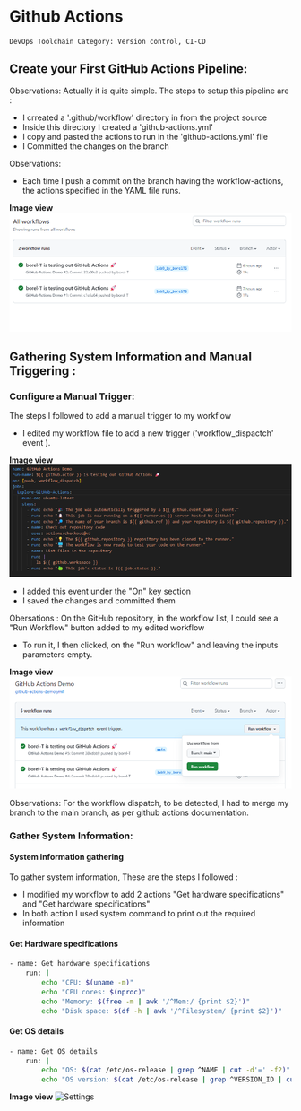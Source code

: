 # Github Actions

```
DevOps Toolchain Category: Version control, CI-CD
```

## Create your First GitHub Actions Pipeline:

Observations: Actually it is quite simple. The steps to setup this pipeline are :

- I crreated a '.github/workflow' directory in from the project source
- Inside this directory I created a 'github-actions.yml'
- I copy and pasted the actions to run in the 'github-actions.yml' file
- I Committed the changes on the branch

Observations:

- Each time I push a commit on the branch having the workflow-actions, the actions specified in the YAML file runs.

**Image view**
![Settings](assets/workflow-runs.png)

## Gathering System Information and Manual Triggering :

### Configure a Manual Trigger:

The steps I followed to add a manual trigger to my workflow

- I edited my workflow file to add a new trigger ('workflow_dispactch' event ).

**Image view**
![Settings](assets/workflow-dispatch.png)

- I added this event under the "On" key section
- I saved the changes and committed them

Obersations : On the GitHub repository, in the workflow list, I could see a "Run Workflow" button added to my edited workflow

- To run it, I then clicked, on the "Run workflow" and leaving the inputs parameters empty.

**Image view**
![Settings](assets/manual-run.png)

Observations: For the workflow dispatch, to be detected, I had to merge my branch to the main branch, as per github actions documentation.

### Gather System Information:

#### System information gathering

To gather system information, These are the steps I followed :

- I modified my workflow to add 2 actions "Get hardware specifications" and "Get hardware specifications"
- In both action I used system command to print out the required information

#### Get Hardware specifications

```sh
- name: Get hardware specifications
    run: |
        echo "CPU: $(uname -m)"
        echo "CPU cores: $(nproc)"
        echo "Memory: $(free -m | awk '/^Mem:/ {print $2}')"
        echo "Disk space: $(df -h | awk '/^Filesystem/ {print $2}')"
```

#### Get OS details

```sh
- name: Get OS details
    run: |
        echo "OS: $(cat /etc/os-release | grep ^NAME | cut -d'=' -f2)"
        echo "OS version: $(cat /etc/os-release | grep ^VERSION_ID | cut -d'=' -f2)"
```

**Image view**
![Settings](assets/systeem-info.png)
